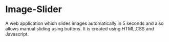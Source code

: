 # Image-Slider
A web application which slides images automatically in 5 seconds and also allows manual sliding using buttons. It is created using HTML,CSS and Javascript. 
